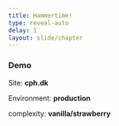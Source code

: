 ```yaml
---
title: Hammertime!
type: reveal-auto
delay: 1
layout: slide/chapter
---
```


### Demo

Site: **cph.dk**

Environment: **production**

complexity: **vanilla/strawberry**
